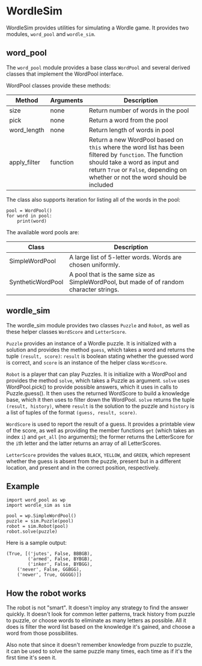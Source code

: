 # WordleSim

WordleSim provides utilities for simulating a Wordle game. It provides
two modules, `word_pool` and `wordle_sim`.

## word_pool

The `word_pool` module provides a base class `WordPool` and several
derived classes that implement the WordPool interface.

WordPool classes provide these methods:

| Method | Arguments | Description |
| ------ | --------- | ----------- |
| size | none | Return number of words in the pool |
| pick | none | Return a word from the pool |
| word_length | none | Return length of words in pool |
|apply_filter | function | Return a new WordPool based on `this` where the word list has been filtered by `function`. The function should take a word as input and return `True` or `False`, depending on whether or not the word should be included |

The class also supports iteration for listing all of the words in the
pool:

```
pool = WordPool()
for word in pool:
    print(word)
```

The available word pools are:

| Class | Description |
| ----- | ----------- |
| SimpleWordPool | A large list of 5-letter words. Words are chosen uniformly. |
| SyntheticWordPool | A pool that is the same size as SimpleWordPool, but made of of random character strings. |

## wordle_sim

The wordle_sim module provides two classes `Puzzle` and `Robot`, as
well as these helper classes `WordScore` and `LetterScore`.


`Puzzle` provides an instance of a Wordle puzzle. It is initialized
with a solution and provides the method `guess`, which takes a word
and returns the tuple `(result, score)`: `result` is boolean stating
whether the guessed word is correct, and `score` is an instance of the
helper class `WordScore`.

`Robot` is a player that can play Puzzles. It is initialize with a
WordPool and provides the method `solve`, which takes a Puzzle as
argument. `solve` uses WordPool.pick() to provide possible answers,
which it uses in calls to Puzzle.guess(). It then uses the returned
WordScore to build a knowledge base, which it then uses to filter down
the WordPool. `solve` returns the tuple `(result, history)`, where
`result` is the solution to the puzzle and `history` is a list of
tuples of the format `(guess, result, score)`.

`WordScore` is used to report the result of a guess. It provides a
printable view of the score, as well as providing the member functions
`get` (which takes an index `i`) and `get_all` (no arguments); the
former returns the LetterScore for the `i`th letter and the latter
returns an array of all LetterScores.

`LetterScore` provides the values `BLACK`, `YELLOW`, and `GREEN`,
which represent whether the guess is absent from the puzzle, present
but in a different location, and present and in the correct position,
respectively.

## Example

```
import word_pool as wp
import wordle_sim as sim

pool = wp.SimpleWordPool()
puzzle = sim.Puzzle(pool)
robot = sim.Robot(pool)
robot.solve(puzzle)
```

Here is a sample output:

```
(True, [('jutes', False, BBBGB),
        ('armed', False, BYBGB),
        ('inker', False, BYBGG),
	('never', False, GGBGG),
	('newer', True, GGGGG)])
```
        
## How the robot works

The robot is not "smart". It doesn't imploy any strategy to find the
answer quickly. It doesn't look for common letter patterns, track
history from puzzle to puzzle, or choose words to eliminate as many
letters as possible. All it does is filter the word list based on the
knowledge it's gained, and choose a word from those possibilites.

Also note that since it doesn't remember knowledge from puzzle to
puzzle, it can be used to solve the same puzzle many times, each time
as if it's the first time it's seen it.
